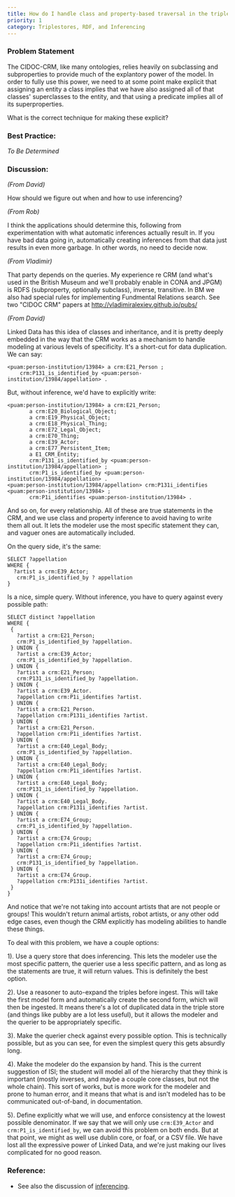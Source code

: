 ```yaml
---
title: How do I handle class and property-based traversal in the triplestore?
priority: 1
category: Triplestores, RDF, and Inferencing
---
```


### Problem Statement

The CIDOC-CRM, like many ontologies, relies heavily on subclassing and subproperties to provide much of the explantory power of the model.  In order to fully use this power, we need to at some point make explicit that assigning an entity a class implies that we have also assigned  all of that classes' superclasses to the entity, and that using a predicate implies all of its superproperties.

What is the correct technique for making these explicit?

### Best Practice:

*To Be Determined*

### Discussion:

*(From David)*

How should we figure out when and how to use inferencing?

*(From Rob)*

I think the applications should determine this, following from experimentation with what automatic inferences actually result in.  If you have bad data going in, automatically creating inferences from that data just results in even more garbage.  In other words, no need to decide now.


*(From Vladimir)*

That party depends on the queries. My experience re CRM (and what's used in the British Museum and we'll probably enable in CONA and JPGM) is RDFS (subproperty, optionally subclass), inverse, transitive.  In BM we also had special rules for implementing Fundmental Relations search. See two "CIDOC CRM" papers at <http://vladimiralexiev.github.io/pubs/>

*(From David)*

Linked Data has this idea of classes and inheritance, and it is pretty deeply embedded in the way that the CRM works as a mechanism to handle modeling at various levels of specificity.  It's a short-cut for data duplication.  We can say:

    <puam:person-institution/13984> a crm:E21_Person ;
        crm:P131_is_identified_by <puam:person-institution/13984/appellation> .

But, without inference, we'd have to explicitly write:

    <puam:person-institution/13984> a crm:E21_Person;
           a crm:E20_Biological_Object;
           a crm:E19_Physical_Object;
           a crm:E18_Physical_Thing;
           a crm:E72_Legal_Object;
           a crm:E70_Thing;
           a crm:E39_Actor;
           a crm:E77_Persistent_Item;
           a E1_CRM_Entity;
           crm:P131_is_identified_by <puam:person-institution/13984/appellation> ;
           crm:P1_is_identified_by <puam:person-institution/13984/appellation> .
    <puam:person-institution/13984/appellation> crm:P131i_identifies <puam:person-institution/13984> ;
           crm:P1i_identifies <puam:person-institution/13984> .

And so on, for every relationship.  All of these are true statements in the CRM, and we use class and property inference to avoid having to write them all out.  It lets the modeler use the most specific  statement they can, and vaguer ones are automatically included.

On the query side, it's the same:

    SELECT ?appellation 
    WHERE {
      ?artist a crm:E39_Actor; 
       crm:P1_is_identified_by ? appellation
    }

Is a nice, simple query.  Without inference, you have to query against every possible path:

    SELECT distinct ?appellation 
    WHERE {
     {
       ?artist a crm:E21_Person; 
       crm:P1_is_identified_by ?appellation.
     } UNION {
       ?artist a crm:E39_Actor; 
       crm:P1_is_identified_by ?appellation.
     } UNION {
       ?artist a crm:E21_Person; 
       crm:P131_is_identified_by ?appellation.
     } UNION {
       ?artist a crm:E39_Actor.
       ?appellation crm:P1i_identifies ?artist.
     } UNION {
       ?artist a crm:E21_Person.
       ?appellation crm:P131i_identifies ?artist.
     } UNION {
       ?artist a crm:E21_Person.
       ?appellation crm:P1i_identifies ?artist.
     } UNION {
       ?artist a crm:E40_Legal_Body; 
       crm:P1_is_identified_by ?appellation.
     } UNION {
       ?artist a crm:E40_Legal_Body; 
       ?appellation crm:P1i_identifies ?artist.
     } UNION {
       ?artist a crm:E40_Legal_Body; 
       crm:P131_is_identified_by ?appellation.
     } UNION {
       ?artist a crm:E40_Legal_Body.
       ?appellation crm:P131i_identifies ?artist.
     } UNION {
       ?artist a crm:E74_Group; 
       crm:P1_is_identified_by ?appellation.
     } UNION {
       ?artist a crm:E74_Group; 
       ?appellation crm:P1i_identifies ?artist.
     } UNION {
       ?artist a crm:E74_Group; 
       crm:P131_is_identified_by ?appellation.
     } UNION {
       ?artist a crm:E74_Group.
       ?appellation crm:P131i_identifies ?artist.
     }
    }

And notice that we're not taking into account artists that are not people or groups!  This wouldn't return animal artists, robot artists, or any other odd edge cases, even though the CRM explicitly has modeling abilities to handle these things.

To deal with this problem, we have a couple options:

1).  Use a query store that does inferencing.  This lets the modeler use the most specific pattern, the querier use a less specific pattern, and as long as the statements are true, it will return values.  This is definitely the best option.

2).  Use a reasoner to auto-expand the triples before ingest.  This will take the first model form and automatically create the second form, which will then be ingested.  It means there's a lot of duplicated data in the triple store (and things like pubby are a lot less useful), but it allows the modeler and the querier to be appropriately specific.

3).  Make the querier check against every possible option.  This is technically possible,  but as you can see, for even the simplest query this gets absurdly long.  

4).  Make the modeler do the expansion by hand.  This is the current suggestion of ISI; the student will model all of the hierarchy that they think is important (mostly inverses, and maybe a couple core classes, but not the whole chain).  This sort of works, but is more work for the modeler and prone to human error, and it means that what is and isn't modeled has to be communicated out-of-band, in documentation.

5).  Define explicitly what we will use, and enforce consistency at the lowest possible denominator.  If we say that we will only use `crm:E39_Actor` and `crm:P1_is_identified_by`, we can avoid this problem on both ends.  But at that point, we might as well use dublin core, or foaf, or a CSV file.  We have lost all the expressive power of Linked Data, and we're just making our lives complicated for no good reason.

### Reference:

* See also the discussion of [inferencing](How-do-we-ensure-predicates-go-both-ways).
